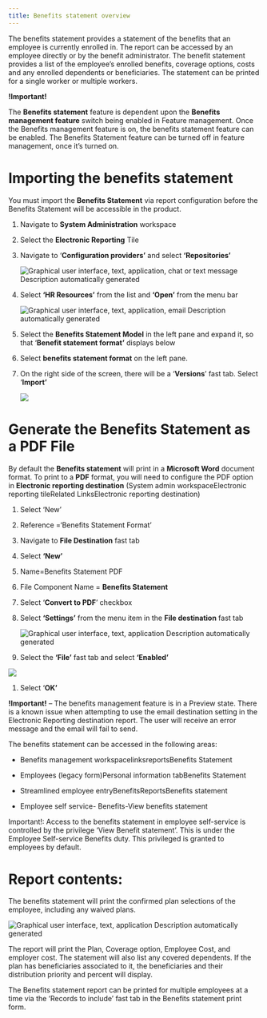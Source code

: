```yaml
---
title: Benefits statement overview
---
```


The benefits statement provides a statement of the benefits that an employee is
currently enrolled in. The report can be accessed by an employee directly or by
the benefit administrator. The benefit statement provides a list of the
employee’s enrolled benefits, coverage options, costs and any enrolled
dependents or beneficiaries. The statement can be printed for a single worker or
multiple workers.

**!Important!**

The **Benefits statement** feature is dependent upon the **Benefits management
feature** switch being enabled in Feature management. Once the Benefits
management feature is on, the benefits statement feature can be enabled. The
Benefits Statement feature can be turned off in feature management, once it’s
turned on.

Importing the benefits statement 
=================================

You must import the **Benefits Statement** via report configuration before the
Benefits Statement will be accessible in the product.

1.  Navigate to **System Administration** workspace

2.  Select the **Electronic Reporting** Tile

3.  Navigate to ‘**Configuration providers’** and select **‘Repositories’**

    ![Graphical user interface, text, application, chat or text message Description automatically generated](media/d5b6d805ff2ca95463372b4bb0a80428.png)

4.  Select **‘HR Resources’** from the list and **‘Open’** from the menu bar

    ![Graphical user interface, text, application, email Description automatically generated](media/acb9a7eea66a53518a9ed50a8ee0f3bb.png)

5.  Select the **Benefits Statement Model** in the left pane and expand it, so
    that ‘**Benefit statement format’** displays below

6.  Select **benefits statement format** on the left pane.

7.  On the right side of the screen, there will be a ‘**Versions**’ fast tab.
    Select ‘**Import’**

    ![](media/aa2461fd5964d7c60d1d5685fbf37513.png)

Generate the Benefits Statement as a PDF File
=============================================

By default the **Benefits statement** will print in a **Microsoft Word**
document format. To print to a **PDF** format, you will need to configure the
PDF option in **Electronic reporting destination** (System admin
workspaceElectronic reporting tileRelated LinksElectronic reporting destination)

1.  Select ‘New’

2.  Reference =‘Benefits Statement Format’

3.  Navigate to **File Destination** fast tab

4.  Select **‘New’**

5.  Name=Benefits Statement PDF

6.  File Component Name = **Benefits Statement**

7.  Select ‘**Convert to PDF**’ checkbox

8.  Select **‘Settings’** from the menu item in the **File destination** fast
    tab

    ![Graphical user interface, text, application Description automatically generated](media/9e49444973ba97e3ab9fdd4cfd85bff4.png)

9.  Select the **‘File’** fast tab and select **‘Enabled’**

![](media/ab5427c273c3859fdefc82f78580ab47.png)

1.  Select ‘**OK’**

**!Important!** – The benefits management feature is in a Preview state. There
is a known issue when attempting to use the email destination setting in the
Electronic Reporting destination report. The user will receive an error message
and the email will fail to send.

The benefits statement can be accessed in the following areas:

-   Benefits management workspacelinksreportsBenefits Statement

-   Employees (legacy form)Personal information tabBenefits Statement

-   Streamlined employee entryBenefitsReportsBenefits statement

-   Employee self service- Benefits-View benefits statement

Important!: Access to the benefits statement in employee self-service is
controlled by the privilege ‘View Benefit statement’. This is under the Employee
Self-service Benefits duty. This privileged is granted to employees by default.

Report contents:
================

The benefits statement will print the confirmed plan selections of the employee,
including any waived plans.

![Graphical user interface, text, application Description automatically generated](media/054ad7bddb4b7a61264183b72bef2436.png)

The report will print the Plan, Coverage option, Employee Cost, and employer
cost. The statement will also list any covered dependents. If the plan has
beneficiaries associated to it, the beneficiaries and their distribution
priority and percent will display.

The Benefits statement report can be printed for multiple employees at a time
via the ‘Records to include’ fast tab in the Benefits statement print form.
